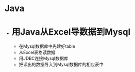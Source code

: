 # Java
* # 用Java从Excel导数据到Mysql
     * 在Mysql数据库中先建好table
     * 从Excel表格读数据
     * 用JDBC连接Mysql数据库
     * 把读出的数据导入到Mysql数据库的相应表中
